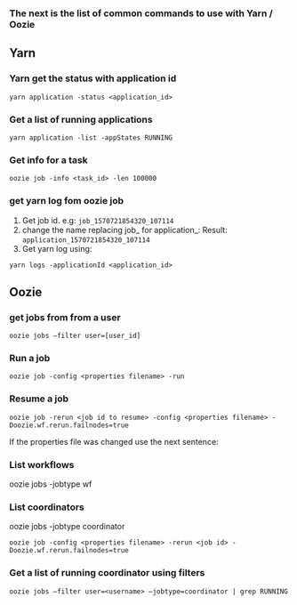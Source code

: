 ### The next is the list of common commands to use with Yarn / Oozie

## Yarn

### Yarn get the status with application id

`yarn application -status <application_id>`

### Get a list of running applications

`yarn application -list -appStates RUNNING`
 
### Get info for a task

`oozie job -info <task_id> -len 100000`

### get yarn log fom oozie job

1. Get job id. e.g: `job_1570721854320_107114`
2. change the name replacing job_ for application_: Result: `application_1570721854320_107114`
3. Get yarn log using: 

`yarn logs -applicationId <application_id>`


## Oozie

### get jobs from from a user

`oozie jobs –filter user=[user_id]`

### Run a job

`oozie job -config <properties filename> -run `

### Resume a job

`oozie job -rerun <job id to resume> -config <properties filename> -Doozie.wf.rerun.failnodes=true`

If the properties file was changed use the next sentence:

### List workflows
oozie jobs -jobtype wf

### List coordinators
oozie jobs -jobtype coordinator



`oozie job -config <properties filename> -rerun <job id> -Doozie.wf.rerun.failnodes=true`

### Get a list of running coordinator using filters

`oozie jobs –filter user=<username> –jobtype=coordinator | grep RUNNING`
